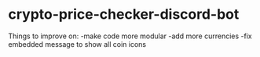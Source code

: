 # crypto-price-checker-discord-bot

Things to improve on:
-make code more modular
-add more currencies
-fix embedded message to show all coin icons
